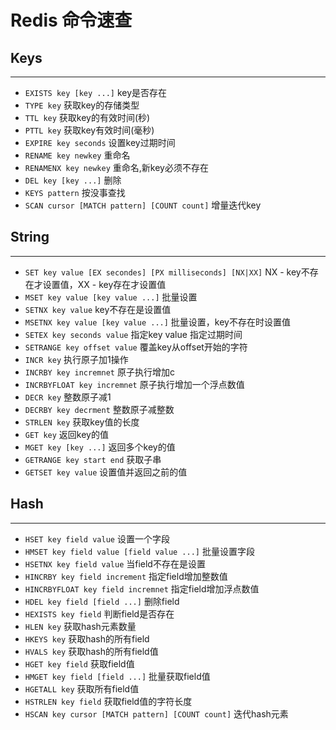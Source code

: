 # Redis 命令速查

## Keys
---
- `EXISTS key [key ...]` key是否存在    
- `TYPE key` 获取key的存储类型  
- `TTL key` 获取key的有效时间(秒)  
- `PTTL key` 获取key有效时间(毫秒)  
- `EXPIRE key seconds` 设置key过期时间  
- `RENAME key newkey` 重命名  
- `RENAMENX key newkey` 重命名,新key必须不存在  
- `DEL key [key ...]`  删除  
- `KEYS pattern` 按没事查找  
- `SCAN cursor [MATCH pattern] [COUNT count]` 增量迭代key  

## String
---
- `SET key value [EX secondes] [PX milliseconds] [NX|XX]` NX - key不存在才设置值，XX - key存在才设置值  
- `MSET key value [key value ...]` 批量设置  
- `SETNX key value` key不存在是设置值    
- `MSETNX key value [key value ...]` 批量设置，key不存在时设置值  
- `SETEX key seconds value` 指定key value 指定过期时间  
- `SETRANGE key offset value`  覆盖key从offset开始的字符  
- `INCR key` 执行原子加1操作  
- `INCRBY key incremnet` 原子执行增加c  
- `INCRBYFLOAT key incremnet` 原子执行增加一个浮点数值  
- `DECR key` 整数原子减1  
- `DECRBY key decrment` 整数原子减整数  
- `STRLEN key`  获取key值的长度  
- `GET key` 返回key的值  
- `MGET key [key ...]` 返回多个key的值  
- `GETRANGE key start end` 获取子串  
- `GETSET key value` 设置值并返回之前的值    

## Hash
---
- `HSET key field value` 设置一个字段  
- `HMSET key field value [field value ...]` 批量设置字段    
- `HSETNX key field value` 当field不存在是设置
- `HINCRBY key field increment` 指定field增加整数值  
- `HINCRBYFLOAT key field incremnet` 指定field增加浮点数值    
- `HDEL key field [field ...]` 删除field
- `HEXISTS key field` 判断field是否存在
- `HLEN key` 获取hash元素数量
- `HKEYS key` 获取hash的所有field 
- `HVALS key` 获取hash的所有field值 
- `HGET key field` 获取field值  
- `HMGET key field [field ...]` 批量获取field值  
- `HGETALL key` 获取所有field值 
- `HSTRLEN key field` 获取field值的字符长度  
- `HSCAN key cursor [MATCH pattern] [COUNT count]` 迭代hash元素    
